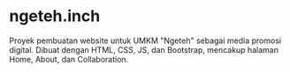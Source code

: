 # ngeteh.inch
Proyek pembuatan website untuk UMKM "Ngeteh" sebagai media promosi digital. Dibuat dengan HTML, CSS, JS, dan Bootstrap, mencakup halaman Home, About, dan Collaboration.
